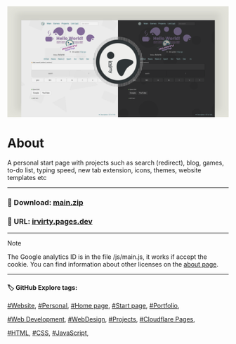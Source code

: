<!-- README.md v.1.8.8 -->
  
![page with a light and dark theme and theme settings](/img/github-banner-settings.png)  
  
# About

A personal start page with projects such as search (redirect), blog, games, to-do list, typing speed, new tab extension, icons, themes, website templates etc
  
---
  
### 📁 Download: [main.zip](https://github.com/irvirty/irvirty.pages.dev/archive/refs/heads/main.zip)  
### 🔗 URL: [irvirty.pages.dev](https://irvirty.pages.dev/)  
  
---
  
> [!NOTE]
> The Google analytics ID is in the file /js/main.js, it works if accept the cookie.
> You can find information about other licenses on the [about page](https://irvirty.pages.dev/main/about.html#license).
  
---
   
#### 🏷️ GitHub Explore tags:  
[#Website](https://github.com/topics/website),
[#Personal](https://github.com/topics/personal),
[#Home page](https://github.com/topics/homepage),
[#Start page](https://github.com/topics/start-page),
[#Portfolio](https://github.com/topics/portfolio),

[#Web Development](https://github.com/topics/web-development),
[#WebDesign](https://github.com/topics/WebDesign), 
[#Projects](https://github.com/topics/projects),
[#Cloudflare Pages](https://github.com/topics/cloudflare-pages),
  
[#HTML](https://github.com/topics/HTML),
[#CSS](https://github.com/topics/CSS),
[#JavaScript](https://github.com/topics/JavaScript),



